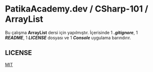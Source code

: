 # PatikaAcademy.dev / CSharp-101 / ArrayList
Bu çalışma **ArrayList** dersi için yapılmıştır. İçerisinde 1 ***.gitignore***, 1 ***README***, 1 ***LICENSE*** dosyası ve 1 ***Console*** uygulama barındırır.

## LICENSE
[MIT](LICENSE)